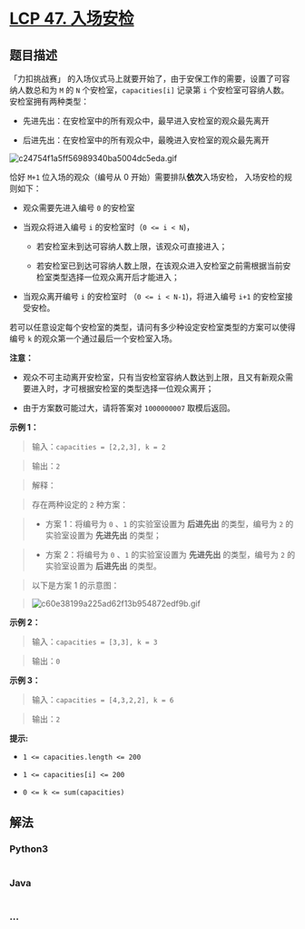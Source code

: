 # [LCP 47. 入场安检](https://leetcode-cn.com/problems/oPs9Bm)

## 题目描述

<!-- 这里写题目描述 -->

「力扣挑战赛」 的入场仪式马上就要开始了，由于安保工作的需要，设置了可容纳人数总和为 `M` 的 `N` 个安检室，`capacities[i]` 记录第 `i` 个安检室可容纳人数。安检室拥有两种类型：

-   先进先出：在安检室中的所有观众中，最早进入安检室的观众最先离开

-   后进先出：在安检室中的所有观众中，最晚进入安检室的观众最先离开

![c24754f1a5ff56989340ba5004dc5eda.gif](https://cdn.jsdelivr.net/gh/doocs/leetcode@main/lcp/LCP%2047.%20%E5%85%A5%E5%9C%BA%E5%AE%89%E6%A3%80/images/1628843202-cdFPSt-c24754f1a5ff56989340ba5004dc5eda.gif)

恰好 `M+1` 位入场的观众（编号从 0 开始）需要排队**依次**入场安检， 入场安检的规则如下：

-   观众需要先进入编号 `0` 的安检室

-   当观众将进入编号 `i` 的安检室时（`0 <= i < N`)，

    -   若安检室未到达可容纳人数上限，该观众可直接进入；

    -   若安检室已到达可容纳人数上限，在该观众进入安检室之前需根据当前安检室类型选择一位观众离开后才能进入；

-   当观众离开编号 `i` 的安检室时 （`0 <= i < N-1`)，将进入编号 `i+1` 的安检室接受安检。

若可以任意设定每个安检室的类型，请问有多少种设定安检室类型的方案可以使得编号 `k` 的观众第一个通过最后一个安检室入场。

**注意：**

-   观众不可主动离开安检室，只有当安检室容纳人数达到上限，且又有新观众需要进入时，才可根据安检室的类型选择一位观众离开；

-   由于方案数可能过大，请将答案对 `1000000007` 取模后返回。

**示例 1：**

> 输入：`capacities = [2,2,3], k = 2`

>

> 输出：`2`

> 解释：

> 存在两种设定的 `2` 种方案：

> -   方案 1：将编号为 `0` 、`1` 的实验室设置为 **后进先出** 的类型，编号为 `2` 的实验室设置为 **先进先出** 的类型；

> -   方案 2：将编号为 `0` 、`1` 的实验室设置为 **先进先出** 的类型，编号为 `2` 的实验室设置为 **后进先出** 的类型。

>

> 以下是方案 1 的示意图：

> ![c60e38199a225ad62f13b954872edf9b.gif](https://cdn.jsdelivr.net/gh/doocs/leetcode@main/lcp/LCP%2047.%20%E5%85%A5%E5%9C%BA%E5%AE%89%E6%A3%80/images/1628841618-bFKsnt-c60e38199a225ad62f13b954872edf9b.gif)

**示例 2：**

> 输入：`capacities = [3,3], k = 3`

>

> 输出：`0`

**示例 3：**

> 输入：`capacities = [4,3,2,2], k = 6`

>

> 输出：`2`

**提示:**

-   `1 <= capacities.length <= 200`

-   `1 <= capacities[i] <= 200`

-   `0 <= k <= sum(capacities)`

## 解法

<!-- 这里可写通用的实现逻辑 -->

<!-- tabs:start -->

### **Python3**

<!-- 这里可写当前语言的特殊实现逻辑 -->

```python

```

### **Java**

<!-- 这里可写当前语言的特殊实现逻辑 -->

```java

```

### **...**

```

```

<!-- tabs:end -->
